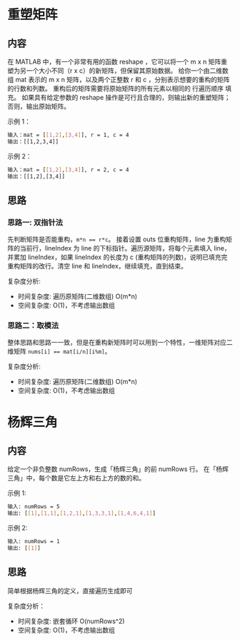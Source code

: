 # 重塑矩阵
## 内容
在 MATLAB 中，有一个非常有用的函数 reshape ，它可以将一个 m x n 矩阵重塑为另一个大小不同（r x c）的新矩阵，但保留其原始数据。 给你一个由二维数组 mat 表示的 m x n 矩阵，以及两个正整数 r 和 c ，分别表示想要的重构的矩阵的行数和列数。 重构后的矩阵需要将原始矩阵的所有元素以相同的 行遍历顺序 填充。 如果具有给定参数的 reshape 操作是可行且合理的，则输出新的重塑矩阵；否则，输出原始矩阵。

示例 1：
```bash
输入：mat = [[1,2],[3,4]], r = 1, c = 4
输出：[[1,2,3,4]]
```
示例 2：

```bash
输入：mat = [[1,2],[3,4]], r = 2, c = 4
输出：[[1,2],[3,4]]
```

## 思路

### 思路一: 双指针法
先判断矩阵是否能重构，`m*n == r*c`。 接着设置 outs 位重构矩阵，line 为重构矩阵的当前行，lineIndex 为 line 的下标指针。遍历源矩阵，将每个元素填入 line，并累加 lineIndex，如果 lineIndex 的长度为 c (重构矩阵的列数)，说明已填充完重构矩阵的改行。清空 line 和 lineIndex，继续填充，直到结束。

复杂度分析:
- 时间复杂度: 遍历原矩阵(二维数组) O(m*n)
- 空间复杂度: O(1)，不考虑输出数组

### 思路二：取模法
整体思路和思路一一致，但是在重构新矩阵时可以用到一个特性，一维矩阵对应二维矩阵 `nums[i] == mat[i/n][i%m]`。

复杂度分析:
- 时间复杂度: 遍历原矩阵(二维数组) O(m*n)
- 空间复杂度: O(1)，不考虑输出数组

#  杨辉三角
## 内容
给定一个非负整数 numRows，生成「杨辉三角」的前 numRows 行。 在「杨辉三角」中，每个数是它左上方和右上方的数的和。

示例 1:
```bash
输入: numRows = 5
输出: [[1],[1,1],[1,2,1],[1,3,3,1],[1,4,6,4,1]]
```

示例 2:
```bash
输入: numRows = 1
输出: [[1]]
```

## 思路
简单根据杨辉三角的定义，直接遍历生成即可

复杂度分析：
- 时间复杂度: 嵌套循环 O(numRows^2)
- 空间复杂度: O(1)，不考虑输出数组
